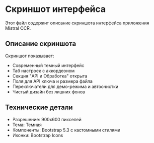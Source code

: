 # Скриншот интерфейса

Этот файл содержит описание скриншота интерфейса приложения Mistral OCR.

## Описание скриншота

Скриншот показывает:
- Современный темный интерфейс
- Таб настроек с аккордеоном
- Секция "API и Обработка" открыта
- Поля для API ключа и размера файла
- Переключатели для демо-режима и автоочистки
- Чистый дизайн без лишних фонов

## Технические детали

- Разрешение: 900x600 пикселей
- Тема: Темная
- Компоненты: Bootstrap 5.3 с кастомными стилями
- Иконки: Bootstrap Icons
